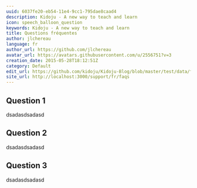 ```yaml
---
uuid: 6037fe20-eb54-11e4-9cc1-795dae8caad4
description: Kidoju - A new way to teach and learn
icon: speech_balloon_question
keywords: Kidoju - A new way to teach and learn
title: Questions fréquentes
author: jlchereau
language: fr
author_url: https://github.com/jlchereau
avatar_url: https://avatars.githubusercontent.com/u/2556751?v=3
creation_date: 2015-05-28T18:12:51Z
category: Default
edit_url: https://github.com/kidoju/Kidoju-Blog/blob/master/test/data/fr/pages/faqs.md
site_url: http://localhost:3000/support/fr/faqs
---
```

## Question 1
dsadasdsadasd

## Question 2
dsadasdsadasd

## Question 3
dsadasdsadasd
